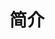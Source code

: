 <!--
 * @Descripttion: 
 * @version: 
 * @Author: naxiaozi
 * @Date: 2022-06-23 14:32:41
 * @LastEditors: 
 * @LastEditTime: 2022-06-23 14:32:52
-->
# 简介